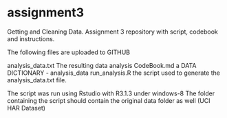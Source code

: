 # assignment3
Getting and Cleaning Data. Assignment 3 repository with script, codebook and instructions.

The following files are uploaded to GITHUB

analysis_data.txt	The resulting data analysis
CodeBook.md			a DATA DICTIONARY - analysis_data
run_analysis.R		the script used to generate the analysis_data.txt file.

The script was run using Rstudio with R3.1.3 under windows-8
The folder containing the script should contain the original data folder as well (UCI HAR Dataset)
